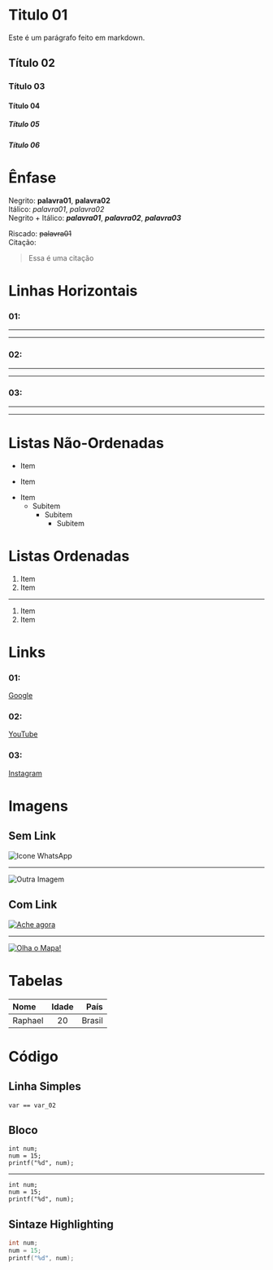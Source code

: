 # Titulo 01
Este é um parágrafo feito em markdown.
## Título 02
### Título 03
#### Título 04
##### Título 05
##### Título 06

# Ênfase 
Negrito: **palavra01**, __palavra02__  
Itálico:  *palavra01*, _palavra02_  
Negrito + Itálico:  ***palavra01***, **_palavra02_**, __*palavra03*__

Riscado: ~~palavra01~~  
Citação: 
> Essa é uma citação

# Linhas Horizontais
### 01:
***
___ 
### 02:
* * * 
_ _ _ 
### 03:
****************
________________

# Listas Não-Ordenadas
* Item
+ Item
- Item 
    * Subitem
        * Subitem
            * Subitem

# Listas Ordenadas
1. Item
2. Item        
***
1. Item 
1. Item

# Links
### 01:
[Google](https://google.com)

### 02:
[YouTube](https://youtube.com "Clique para acessar o YouTube")

### 03:
[var]: https://instagram.com
[Instagram][var]

# Imagens
## Sem Link
![Icone WhatsApp](https://image.freepik.com/free-icon/whatsapp-logo_318-49685.jpg) 
***

![Outra Imagem][imagem]

[imagem]:https://upload.wikimedia.org/wikipedia/commons/7/7e/Cute-Ball-Favorites-icon.png

## Com Link
[![Ache agora](https://d30y9cdsu7xlg0.cloudfront.net/png/14236-200.png)](https://maps.google.com)
***
[var_01]: https://d30y9cdsu7xlg0.cloudfront.net/png/14236-200.png
[var_02]: https://maps.google.com

[![Olha o Mapa!][var_01]][var_02]

# Tabelas
| Nome | Idade | País |
|:-----|:-----:|-----:|
| Raphael | 20 | Brasil |

# Código 
## Linha Simples
`var == var_02`
## Bloco
```
int num;
num = 15;
printf("%d", num);
```
***
    int num;
    num = 15;
    printf("%d", num);

## Sintaze Highlighting 
```C
int num;
num = 15;
printf("%d", num);
```